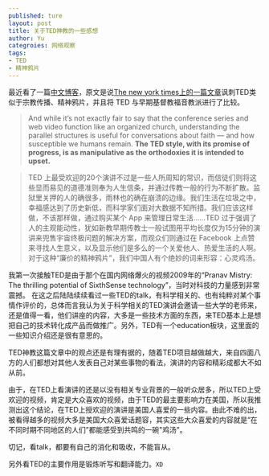 ```yaml
---
published: ture
layout: post
title: 关于TED神教的一些感想
author: Yu
categroies: 网络观察
tags:
- TED
- 精神鸦片
---
```


最近看了一篇[中文博客](http://buta.moe/2015/03/17/the-church-of-ted/)，原文是说[The new york times上的一篇文章](http://www.nytimes.com/2015/03/15/opinion/sunday/the-church-of-ted.html)讽刺TED类似于宗教传播、精神鸦片，并且将 TED 与早期基督教福音教派进行了比较。

> And while it’s not exactly fair to say that the conference series and web video function like an organized church, understanding the parallel structures is useful for conversations about faith — and how susceptible we humans remain. **The TED style, with its promise of progress, is as manipulative as the orthodoxies it is intended to upset.**

> TED 上最受欢迎的20个演讲不过是一些人所周知的常识，而信徒们则将这些显而易见的道德准则奉为人生信条，并通过传教一般的行为不断扩散。监狱里关押的人的确很多，雨林也的确在崩溃的边缘。我们生活在垃圾之中，幸福感达到了历史新低，而科学家们面对大数据不知所措。我们应该这样做，不该那样做，通过购买某个 App 来管理日常生活……TED 过于强调了人的主观能动性，犹如新教早期传教士一般试图用平均长度仅为15分钟的演讲来兜售宇宙终极问题的解决方案，而观众们则通过在 Facebook 上点赞来寻找人生意义，以及显示他们是多么的一个关爱他人、热爱生活的人啊。对于这种“廉价的精神鸦片”，我们中国人有个绝妙的词来形容：心灵鸡汤。

我第一次接触TED是由于那个在国内网络爆火的视频2009年的<q>Pranav Mistry: The thrilling potential of SixthSense technology</q>，当时对科技的力量感到非常震撼。 在这之后陆陆续续看过一些TED的talk，有科学相关的、也有纯粹对某个事情作评价的，总体而言我认为关于科学相关的TED演讲会邀请一些大学的老师来，还是值得一看，他们讲座的内容，大多是一些技术方面的东西，来TED基本上是想把自己的技术转化成产品而做推广。另外，TED有一个education板块，这里面的一些知识介绍还是很有意思的。

TED神教这篇文章中的观点还是有理有据的，随着TED项目越做越大，来自四面八方的人们都想对其他人发表自己对某些事物的看法，演讲的内容和精彩成都大不如从前。

由于，在TED上看演讲的还是以没有相关专业背景的一般听众居多，所以TED上受欢迎的视频，肯定是大众喜欢的视频，由于TED的最主要影响力在美国，所以我推测出这个结论，在TED上授欢迎的演讲是美国人喜爱的一些内容。由此不难的出，被看得越多的视频大多是美国大众喜爱话题容，其实这些大众喜爱的内容就是<q>在不同时期不同地区的人们</q>都能感受到共鸣的一碗"鸡汤"。

切记，看talk，都要有自己的消化和吸收，不能盲从。

另外看TED的主要作用是锻炼听写和翻译能力。`XD`

